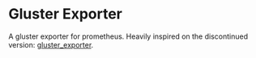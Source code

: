 # Gluster Exporter
A gluster exporter for prometheus. Heavily inspired on the discontinued version: [gluster_exporter](https://github.com/ofesseler/gluster_exporter).